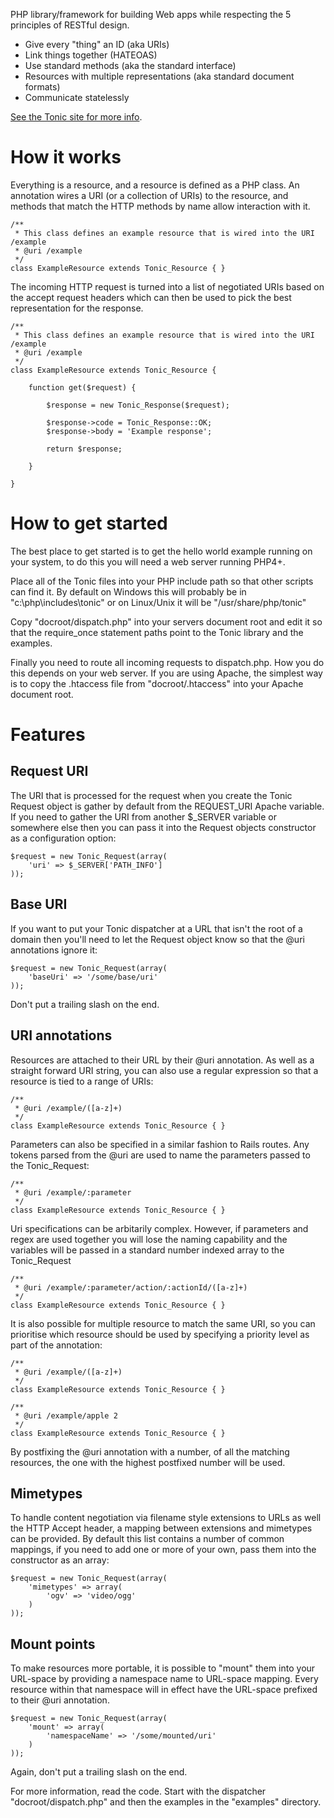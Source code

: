 
PHP library/framework for building Web apps while respecting the 5 principles
of RESTful design.

 * Give every "thing" an ID (aka URIs)
 * Link things together (HATEOAS)
 * Use standard methods (aka the standard interface)
 * Resources with multiple representations (aka standard document formats)
 * Communicate statelessly

[See the Tonic site for more info](http://peej.github.com/tonic/).


How it works
============

Everything is a resource, and a resource is defined as a PHP class. An annotation
wires a URI (or a collection of URIs) to the resource, and methods that match
the HTTP methods by name allow interaction with it.

    /**
     * This class defines an example resource that is wired into the URI /example
     * @uri /example
     */
    class ExampleResource extends Tonic_Resource { }

The incoming HTTP request is turned into a list of negotiated URIs based on the
accept request headers which can then be used to pick the best representation
for the response.

    /**
     * This class defines an example resource that is wired into the URI /example
     * @uri /example
     */
    class ExampleResource extends Tonic_Resource {
        
        function get($request) {
            
            $response = new Tonic_Response($request);
            
            $response->code = Tonic_Response::OK;
            $response->body = 'Example response';
            
            return $response;
            
        }
      
    }


How to get started
==================

The best place to get started is to get the hello world example running on your
system, to do this you will need a web server running PHP4+.

Place all of the Tonic files into your PHP include path so that other scripts can
find it. By default on Windows this will probably be in "c:\php\includes\tonic" or
on Linux/Unix it will be "/usr/share/php/tonic"

Copy "docroot/dispatch.php" into your servers document root and edit it so that the
require_once statement paths point to the Tonic library and the examples.

Finally you need to route all incoming requests to dispatch.php. How you do this
depends on your web server. If you are using Apache, the simplest way is to copy
the .htaccess file from "docroot/.htaccess" into your Apache document root.


Features
========


Request URI
-----------

The URI that is processed for the request when you create the Tonic Request object
is gather by default from the REQUEST_URI Apache variable. If you need to gather
the URI from another $_SERVER variable or somewhere else then you can pass it into
the Request objects constructor as a configuration option:

    $request = new Tonic_Request(array(
        'uri' => $_SERVER['PATH_INFO']
    ));


Base URI
--------

If you want to put your Tonic dispatcher at a URL that isn't the root of a domain
then you'll need to let the Request object know so that the @uri annotations ignore
it:

    $request = new Tonic_Request(array(
        'baseUri' => '/some/base/uri'
    ));

Don't put a trailing slash on the end.


URI annotations
---------------

Resources are attached to their URL by their @uri annotation. As well as a straight
forward URI string, you can also use a regular expression so that a resource is
tied to a range of URIs:

    /**
     * @uri /example/([a-z]+)
     */
    class ExampleResource extends Tonic_Resource { }
    
Parameters can also be specified in a similar fashion to Rails routes. Any tokens
parsed from the @uri are used to name the parameters passed to the Tonic_Request:

    /**
     * @uri /example/:parameter
     */
    class ExampleResource extends Tonic_Resource { }
    
Uri specifications can be arbitarily complex. However, if parameters and regex are 
used together you will lose the naming capability and the variables will be passed
in a standard number indexed array to the Tonic_Request

    /**
     * @uri /example/:parameter/action/:actionId/([a-z]+)
     */
    class ExampleResource extends Tonic_Resource { }

It is also possible for multiple resource to match the same URI, so you can
prioritise which resource should be used by specifying a priority level as part
of the annotation:

    /**
     * @uri /example/([a-z]+)
     */
    class ExampleResource extends Tonic_Resource { }

    /**
     * @uri /example/apple 2
     */
    class ExampleResource extends Tonic_Resource { }

By postfixing the @uri annotation with a number, of all the matching resources,
the one with the highest postfixed number will be used.


Mimetypes
---------

To handle content negotiation via filename style extensions to URLs as well the
HTTP Accept header, a mapping between extensions and mimetypes can be provided.
By default this list contains a number of common mappings, if you need to add one
or more of your own, pass them into the constructor as an array:

    $request = new Tonic_Request(array(
        'mimetypes' => array(
            'ogv' => 'video/ogg'
        )
    ));


Mount points
------------

To make resources more portable, it is possible to "mount" them into your URL-space
by providing a namespace name to URL-space mapping. Every resource within that
namespace will in effect have the URL-space prefixed to their @uri annotation.

    $request = new Tonic_Request(array(
        'mount' => array(
            'namespaceName' => '/some/mounted/uri'
        )
    ));

Again, don't put a trailing slash on the end.



For more information, read the code. Start with the dispatcher "docroot/dispatch.php"
and then the examples in the "examples" directory.
